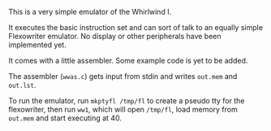 This is a very simple emulator of the Whirlwind I.

It executes the basic instruction set and can sort
of talk to an equally simple Flexowriter emulator.
No display or other peripherals have been implemented yet.

It comes with a little assembler.
Some example code is yet to be added.

The assembler (``wwas.c``) gets input from stdin
and writes ``out.mem`` and ``out.lst``.

To run the emulator, run ``mkptyfl /tmp/fl`` to create a
pseudo tty for the flexowriter, then run ``ww1``,
which will open ``/tmp/fl``, load memory from ``out.mem``
and start executing at 40.

